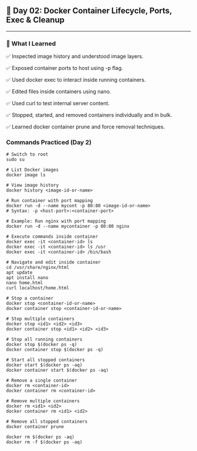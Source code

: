## 📅 Day 02: Docker Container Lifecycle, Ports, Exec & Cleanup

---

### 🧠 What I Learned

✅ Inspected image history and understood image layers.

✅ Exposed container ports to host using -p flag.

✅ Used docker exec to interact inside running containers.

✅ Edited files inside containers using nano.

✅ Used curl to test internal server content.

✅ Stopped, started, and removed containers individually and in bulk.

✅ Learned docker container prune and force removal techniques.



### Commands Practiced (Day 2)
```
# Switch to root
sudo su

# List Docker images
docker image ls

# View image history
docker history <image-id-or-name>

# Run container with port mapping
docker run -d --name mycont -p 80:80 <image-id-or-name>
# Syntax: -p <host-port>:<container-port>

# Example: Run nginx with port mapping
docker run -d --name mycontainer -p 80:80 nginx

# Execute commands inside container
docker exec -it <container-id> ls
docker exec -it <container-id> ls /usr
docker exec -it <container-id> /bin/bash

# Navigate and edit inside container
cd /usr/share/nginx/html
apt update
apt install nano
nano home.html
curl localhost/home.html

# Stop a container
docker stop <container-id-or-name>
docker container stop <container-id-or-name>

# Stop multiple containers
docker stop <id1> <id2> <id3>
docker container stop <id1> <id2> <id3>

# Stop all running containers
docker stop $(docker ps -q)
docker container stop $(docker ps -q)

# Start all stopped containers
docker start $(docker ps -aq)
docker container start $(docker ps -aq)

# Remove a single container
docker rm <container-id>
docker container rm <container-id>

# Remove multiple containers
docker rm <id1> <id2>
docker container rm <id1> <id2>

# Remove all stopped containers
docker container prune

docker rm $(docker ps -aq)
docker rm -f $(docker ps -aq)
```
